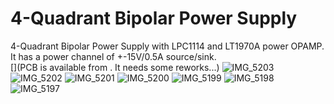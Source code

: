 # 4-Quadrant Bipolar Power Supply

4-Quadrant Bipolar Power Supply with LPC1114 and LT1970A power OPAMP.<br>
It has a power channel of +-15V/0.5A source/sink.<br>
[](PCB is available from . It needs some reworks...)
![IMG_5203](https://github.com/ghz-ws/LPC1114-Bipolar-PSU/assets/52226620/04ebd961-ddd0-4b34-8133-2f6e557289b6)
![IMG_5202](https://github.com/ghz-ws/LPC1114-Bipolar-PSU/assets/52226620/e5c0497c-5a32-4fcf-9989-bf05b7dfb570)
![IMG_5201](https://github.com/ghz-ws/LPC1114-Bipolar-PSU/assets/52226620/d56a377e-9052-40ee-bcb3-f236634fa508)
![IMG_5200](https://github.com/ghz-ws/LPC1114-Bipolar-PSU/assets/52226620/4c77625f-605f-4a70-a5d4-bc7c00418881)
![IMG_5199](https://github.com/ghz-ws/LPC1114-Bipolar-PSU/assets/52226620/929fcddf-da7f-4d26-9ae2-ab1f20fd062f)
![IMG_5198](https://github.com/ghz-ws/LPC1114-Bipolar-PSU/assets/52226620/e6299bdd-0907-4167-a7af-50ed2b3b1aa0)
![IMG_5197](https://github.com/ghz-ws/LPC1114-Bipolar-PSU/assets/52226620/54061d2b-16c2-4fda-8828-689694cda049)
